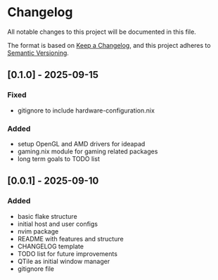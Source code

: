 # Changelog

All notable changes to this project will be documented in this file.

The format is based on [Keep a Changelog](https://keepachangelog.com/en/1.1.0/),
and this project adheres to [Semantic Versioning](https://semver.org/spec/v2.0.0.html).

## [0.1.0] - 2025-09-15

### Fixed

- gitignore to include hardware-configuration.nix

### Added

- setup OpenGL and AMD drivers for ideapad
- gaming.nix module for gaming related packages
- long term goals to TODO list

## [0.0.1] - 2025-09-10

### Added

- basic flake structure
- initial host and user configs
- nvim package
- README with features and structure
- CHANGELOG template
- TODO list for future improvements
- QTile as initial window manager
- gitignore file